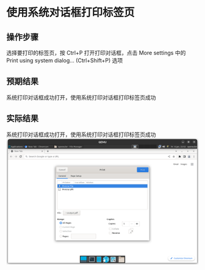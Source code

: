 # 使用系统对话框打印标签页

## 操作步骤

选择要打印的标签页，按 Ctrl+P 打开打印对话框，点击 More settings 中的 Print using system dialog... (Ctrl+Shift+P) 选项

## 预期结果

系统打印对话框成功打开，使用系统打印对话框打印标签页成功

## 实际结果

系统打印对话框成功打开，使用系统打印对话框打印标签页成功
![标签页打印成功](./img/print-tab-system.png)
